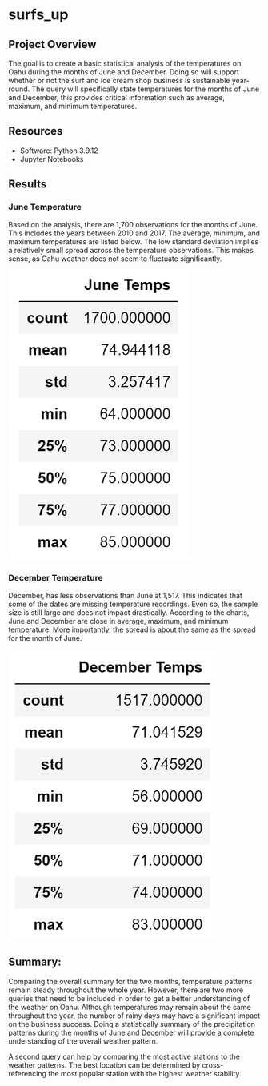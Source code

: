 # surfs_up

## Project Overview
The goal is to create a basic statistical analysis of the temperatures on Oahu during the months of June and December. Doing so will support whether or not the surf and ice cream shop business is sustainable year-round. The query will specifically state temperatures for the months of June and December, this provides critical information such as average, maximum, and minimum temperatures. 

## Resources
-   Software: Python 3.9.12 
-   Jupyter Notebooks

## Results
### June Temperature
Based on the analysis, there are 1,700 observations for the months of June. This includes the years between 2010 and 2017. The average, minimum, and maximum temperatures are listed below. The low standard deviation implies a relatively small spread across the temperature observations. This makes sense, as Oahu weather does not seem to fluctuate significantly.

![June Temperature Statistics](https://github.com/nfujikad/surfs_up/blob/main/Resources/Jun%20Temp%20Summary%20Stats.PNG)

###  December Temperature
December, has less observations than June at 1,517. This indicates that some of the dates are missing temperature recordings. Even so, the sample size is still large and does not impact drastically. According to the charts, June and December are close in average, maximum, and minimum temperature. More importantly, the spread is about the same as the spread for the month of June.  

![December Temperature Statistics](https://github.com/nfujikad/surfs_up/blob/main/Resources/Dec%20Temp%20Summary%20Stats.PNG)

## Summary:
Comparing the overall summary for the two months, temperature patterns remain steady throughout the whole year. However, there are two more queries that  need to be included in order to get a better understanding of the weather on Oahu. Although temperatures may remain about the same throughout the year, the number of rainy days may have a significant impact on the business success. Doing a statistically summary of the precipitation patterns during the months of June and December will provide a complete understanding of the overall weather pattern. 

A second query can help by comparing the most active stations to the weather patterns. The best location can be determined by cross-referencing the most popular station with the highest weather stability.

